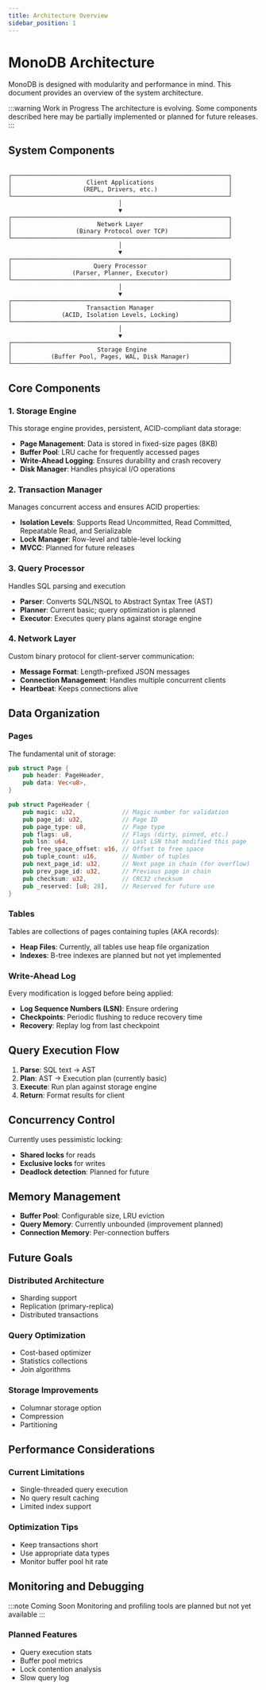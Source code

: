 ```yaml
---
title: Architecture Overview
sidebar_position: 1
---
```


# MonoDB Architecture

MonoDB is designed with modularity and performance in mind. This document provides an overview of the system architecture.

:::warning Work in Progress
The architecture is evolving. Some components described here may be partially implemented or planned for future releases.
:::

## System Components

```
    
┌─────────────────────────────────────────────────────────────┐
│                     Client Applications                     │
│                    (REPL, Drivers, etc.)                    │
└─────────────────────────────────────────────────────────────┘
                               │
                               ▼
┌─────────────────────────────────────────────────────────────┐
│                        Network Layer                        │
│                  (Binary Protocol over TCP)                 │
└─────────────────────────────────────────────────────────────┘
                               │
                               ▼
┌─────────────────────────────────────────────────────────────┐
│                       Query Processor                       │
│                 (Parser, Planner, Executor)                 │
└─────────────────────────────────────────────────────────────┘
                               │
                               ▼
┌─────────────────────────────────────────────────────────────┐
│                     Transaction Manager                     │
│              (ACID, Isolation Levels, Locking)              │
└─────────────────────────────────────────────────────────────┘
                               │
                               ▼
┌─────────────────────────────────────────────────────────────┐
│                        Storage Engine                       │
│           (Buffer Pool, Pages, WAL, Disk Manager)           │
└─────────────────────────────────────────────────────────────┘
```

## Core Components

### 1. Storage Engine

This storage engine provides, persistent, ACID-compliant data storage:

- **Page Management**: Data is stored in fixed-size pages (8KB)
- **Buffer Pool**: LRU cache for frequently accessed pages
- **Write-Ahead Logging**: Ensures durability and crash recovery
- **Disk Manager**: Handles phsyical I/O operations

### 2. Transaction Manager

Manages concurrent access and ensures ACID properties:

- **Isolation Levels**: Supports Read Uncommitted, Read Committed, Repeatable Read, and Serializable
- **Lock Manager**: Row-level and table-level locking
- **MVCC**: Planned for future releases

### 3. Query Processor

Handles SQL parsing and execution

- **Parser**: Converts SQL/NSQL to Abstract Syntax Tree (AST)
- **Planner**: Current basic; query optimization is planned
- **Executor**: Executes query plans against storage engine

### 4. Network Layer

Custom binary protocol for client-server communication:

- **Message Format**: Length-prefixed JSON messages
- **Connection Management**: Handles multiple concurrent clients
- **Heartbeat**: Keeps connections alive

## Data Organization

### Pages

The fundamental unit of storage:

```rust
pub struct Page {
    pub header: PageHeader,
    pub data: Vec<u8>,
}

pub struct PageHeader {
	pub magic: u32,             // Magic number for validation
	pub page_id: u32,           // Page ID
	pub page_type: u8,          // Page type
	pub flags: u8,              // Flags (dirty, pinned, etc.)
	pub lsn: u64,               // Last LSN that modified this page
	pub free_space_offset: u16, // Offset to free space
	pub tuple_count: u16,       // Number of tuples
	pub next_page_id: u32,      // Next page in chain (for overflow)
	pub prev_page_id: u32,      // Previous page in chain
	pub checksum: u32,          // CRC32 checksum
	pub _reserved: [u8; 28],    // Reserved for future use
}
```

### Tables

Tables are collections of pages containing tuples (AKA records):

- **Heap Files**: Currently, all tables use heap file organization
- **Indexes**: B-tree indexes are planned but not yet implemented

### Write-Ahead Log

Every modification is logged before being applied:

- **Log Sequence Numbers (LSN)**: Ensure ordering
- **Checkpoints**: Periodic flushing to reduce recovery time
- **Recovery**: Replay log from last checkpoint

## Query Execution Flow

1. **Parse**: SQL text -> AST
2. **Plan**: AST -> Execution plan (currently basic)
3. **Execute**: Run plan against storage engine
4. **Return**: Format results for client

## Concurrency Control

Currently uses pessimistic locking:

- **Shared locks** for reads
- **Exclusive locks** for writes
- **Deadlock detection**: Planned for future

## Memory Management

- **Buffer Pool**: Configurable size, LRU eviction
- **Query Memory**: Currently unbounded (improvement planned)
- **Connection Memory**: Per-connection buffers

## Future Goals

### Distributed Architecture

- Sharding support
- Replication (primary-replica)
- Distributed transactions

### Query Optimization

- Cost-based optimizer
- Statistics collections
- Join algorithms

### Storage Improvements

- Columnar storage option
- Compression
- Partitioning

## Performance Considerations

### Current Limitations

- Single-threaded query execution
- No query result caching
- Limited index support

### Optimization Tips

- Keep transactions short
- Use appropriate data types
- Monitor buffer pool hit rate

## Monitoring and Debugging

:::note Coming Soon
Monitoring and profiling tools are planned but not yet available
:::

### Planned Features

- Query execution stats
- Buffer pool metrics
- Lock contention analysis
- Slow query log
